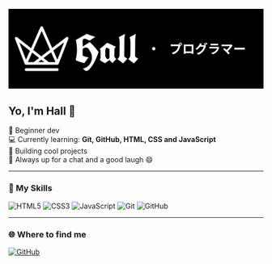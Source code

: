 <p align="center">
  <img src="./banner.png" alt="Banner" />
</p>

## Yo, I'm Hall 👋

🖤 Beginner dev  
💻 Currently learning: **Git, GitHub, HTML, CSS and JavaScript**  
🚀 Building cool projects  
💬 Always up for a chat and a good laugh 😄  

---

### 💾 My Skills

![HTML5](https://img.shields.io/badge/-HTML5-E34F26?style=flat&logo=html5&logoColor=fff)
![CSS3](https://img.shields.io/badge/-CSS3-1572B6?style=flat&logo=css3&logoColor=fff)
![JavaScript](https://img.shields.io/badge/-JavaScript-F7DF1E?style=flat&logo=javascript&logoColor=000)
![Git](https://img.shields.io/badge/-Git-F05032?style=flat&logo=git&logoColor=fff)
![GitHub](https://img.shields.io/badge/-GitHub-181717?style=flat&logo=github&logoColor=fff)

---

### 🌐 Where to find me

[![GitHub](https://img.shields.io/badge/-GitHub-181717?style=flat&logo=github&logoColor=fff)](https://github.com/Hall065)
